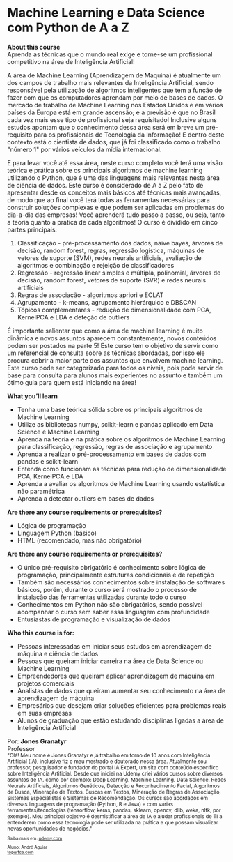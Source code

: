 # Machine Learning e Data Science com Python de A a Z

<b>About this course</b><br />
Aprenda as técnicas que o mundo real exige e torne-se um profissional competitivo na área de Inteligência Artificial!

<p>
A área de Machine Learning (Aprendizagem de Máquina) é atualmente um dos campos de trabalho mais relevantes da Inteligência Artificial, sendo responsável pela utilização de algoritmos inteligentes que tem a função de fazer com que os computadores aprendam por meio de bases de dados. O mercado de trabalho de Machine Learning nos Estados Unidos e em vários países da Europa está em grande ascensão; e a previsão é que no Brasil cada vez mais esse tipo de profissional seja requisitado! Inclusive alguns estudos apontam que o conhecimento dessa área será em breve um pré-requisito para os profissionais de Tecnologia da Informação! E dentro deste contexto está o cientista de dados, que já foi classificado como o trabalho "número 1" por vários veículos da mídia internacional.
</p>
<p>
E para levar você até essa área, neste curso completo você terá uma visão teórica e prática sobre os principais algoritmos de machine learning utilizando o Python, que é uma das linguagens mais relevantes nesta área de ciência de dados. Este curso é considerado de A à Z pelo fato de apresentar desde os conceitos mais básicos até técnicas mais avançadas, de modo que ao final você terá todas as ferramentas necessárias para construir soluções complexas e que podem ser aplicadas em problemas do dia-a-dia das empresas! Você aprenderá tudo passo a passo, ou seja, tanto a teoria quanto a prática de cada algoritmos! O curso é dividido em cinco partes principais:
<ol>
<li>Classificação - pré-processamento dos dados, naive bayes, árvores de decisão, random forest, regras, regressão logística, máquinas de vetores de suporte (SVM), redes neurais artificiais, avaliação de algoritmos e combinação e rejeição de classificadores</li>
<li>
Regressão - regressão linear simples e múltipla, polinomial, árvores de decisão, random forest, vetores de suporte (SVR) e redes neurais artificiais
</li>
<li>
Regras de associação - algoritmos apriori e ECLAT
</li>
<li>
Agrupamento - k-means, agrupamento hierárquico e DBSCAN
</li>
<li>
Tópicos complementares - redução de dimensionalidade com PCA, KernelPCA e LDA e deteção de outliers
</li>
</ol>
É importante salientar que como a área de machine learning é muito dinâmica e novos assuntos aparecem constantemente, novos conteúdos podem ser postados na parte 5! Este curso tem o objetivo de servir como um referencial de consulta sobre as técnicas abordadas, por isso ele procura cobrir a maior parte dos assuntos que envolvem machine learning. Este curso pode ser categorizado para todos os níveis, pois pode servir de base para consulta para alunos mais experientes no assunto e também um ótimo guia para quem está iniciando na área!
</p>
<b>What you’ll learn</b>
<ul>
 <li>Tenha uma base teórica sólida sobre os principais algoritmos de Machine Learning</li>
 <li>Utilize as bibliotecas numpy, scikit-learn e pandas aplicado em Data Science e Machine Learning</li>
 <li>Aprenda na teoria e na prática sobre os algoritmos de Machine Learning para classificação, regressão, regras de associação e agrupamento</li>
 <li>Aprenda a realizar o pré-processamento em bases de dados com pandas e scikit-learn</li>
<li>
Entenda como funcionam as técnicas para redução de dimensionalidade PCA, KernelPCA e LDA
</li>
<li>
Aprenda a avaliar os algoritmos de Machine Learning usando estatística não paramétrica
</li>
<li>
Aprenda a detectar outliers em bases de dados
</li>
</ul>
<b>Are there any course requirements or prerequisites?</b>
<ul>
 <li>Lógica de programação</li>
 <li>Linguagem Python (básico)</li>
 <li>HTML (recomendado, mas não obrigatório)</li>
</ul>
<b>Are there any course requirements or prerequisites?</b>
<ul>
 <li>O único pré-requisito obrigatório é conhecimento sobre lógica de programação, principalmente estruturas condicionais e de repetição</li>
 <li>Também são necessários conhecimentos sobre instalação de softwares básicos, porém, durante o curso será mostrado o processo de instalação das ferramentas utilizadas durante todo o curso</li>
 <li>Conhecimentos em Python não são obrigatórios, sendo possível acompanhar o curso sem saber essa linguagem com profundidade</li>
 <li>Entusiastas de programação e visualização de dados</li>
</ul>
<b>Who this course is for:</b>
<ul>
 <li>Pessoas interessadas em iniciar seus estudos em aprendizagem de máquina e ciência de dados</li>
 <li>Pessoas que queiram iniciar carreira na área de Data Science ou Machine Learning</li>
 <li>Empreendedores que queiram aplicar aprendizagem de máquina em projetos comerciais</li>
 <li>Analistas de dados que queiram aumentar seu conhecimento na área de aprendizagem de máquina</li>
 <li>Empresários que desejam criar soluções eficientes para problemas reais em suas empresas</li>
 <li>Alunos de graduação que estão estudando disciplinas ligadas a área de Inteligência Artificial</li>
</ul>
Por: <b>Jones Granatyr</b><br />
Professor<br />
<small>
 "Olá! Meu nome é Jones Granatyr e já trabalho em torno de 10 anos com Inteligência Artificial (IA), inclusive fiz o meu mestrado e doutorado nessa área. Atualmente sou professor, pesquisador e fundador do portal IA Expert, um site com conteúdo específico sobre Inteligência Artificial. Desde que iniciei na Udemy criei vários cursos sobre diversos assuntos de IA, como por exemplo: Deep Learning, Machine Learning, Data Science, Redes Neurais Artificiais, Algoritmos Genéticos, Detecção e Reconhecimento Facial, Algoritmos de Busca, Mineração de Textos, Buscas em Textos, Mineração de Regras de Associação, Sistemas Especialistas e Sistemas de Recomendação. Os cursos são abordados em diversas linguagens de programação (Python, R e Java) e com várias ferramentas/tecnologias (tensorflow, keras, pandas, sklearn, opencv, dlib, weka, nltk, por exemplo). Meu principal objetivo é desmistificar a área de IA e ajudar profissionais de TI a entenderem como essa tecnologia pode ser utilizada na prática e que possam visualizar novas oportunidades de negócios."
 <small /><br />

Saiba mais em: [udemy.com](https://www.udemy.com/share/101sO8BUUfdFpRRng=/)
 
 Aluno: André Aguiar<br />
[topartes.com](http://topartes.com)
